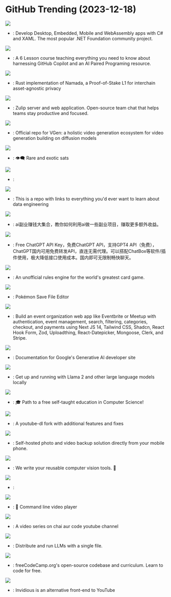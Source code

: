 # GitHub Trending (2023-12-18)

![](https://img.shields.io/badge/C%23-New%20272-green?style=flat-square&logo=appveyor)
- [](https://github.comundefined): Develop Desktop, Embedded, Mobile and WebAssembly apps with C# and XAML. The most popular .NET Foundation community project.

![](https://img.shields.io/badge/Python-New%20402-green?style=flat-square&logo=appveyor)
- [](https://github.comundefined): A 6 Lesson course teaching everything you need to know about harnessing GitHub Copilot and an AI Paired Programing resource.

![](https://img.shields.io/badge/Rust-New%20838-green?style=flat-square&logo=appveyor)
- [](https://github.comundefined): Rust implementation of Namada, a Proof-of-Stake L1 for interchain asset-agnostic privacy

![](https://img.shields.io/badge/Python-New%20168-green?style=flat-square&logo=appveyor)
- [](https://github.comundefined): Zulip server and web application. Open-source team chat that helps teams stay productive and focused.

![](https://img.shields.io/badge/Python-New%20270-green?style=flat-square&logo=appveyor)
- [](https://github.comundefined): Official repo for VGen: a holistic video generation ecosystem for video generation building on diffusion models

![](https://img.shields.io/badge/Rust-New%20120-green?style=flat-square&logo=appveyor)
- [](https://github.comundefined): 👁‍🗨 Rare and exotic sats

![](https://img.shields.io/badge/TypeScript-New%20110-green?style=flat-square&logo=appveyor)
- [](https://github.comundefined): 

![](https://img.shields.io/badge/none-New%20699-green?style=flat-square&logo=appveyor)
- [](https://github.comundefined): This is a repo with links to everything you'd ever want to learn about data engineering

![](https://img.shields.io/badge/none-New%201-green?style=flat-square&logo=appveyor)
- [](https://github.comundefined): ai副业赚钱大集合，教你如何利用ai做一些副业项目，赚取更多额外收益。

![](https://img.shields.io/badge/Python-New%20135-green?style=flat-square&logo=appveyor)
- [](https://github.comundefined): Free ChatGPT API Key，免费ChatGPT API，支持GPT4 API（免费），ChatGPT国内可用免费转发API，直连无需代理。可以搭配ChatBox等软件/插件使用，极大降低接口使用成本。国内即可无限制畅快聊天。

![](https://img.shields.io/badge/Java-New%20146-green?style=flat-square&logo=appveyor)
- [](https://github.comundefined): An unofficial rules engine for the world's greatest card game.

![](https://img.shields.io/badge/C%23-New%2015-green?style=flat-square&logo=appveyor)
- [](https://github.comundefined): Pokémon Save File Editor

![](https://img.shields.io/badge/TypeScript-New%20141-green?style=flat-square&logo=appveyor)
- [](https://github.comundefined): Build an event organization web app like Eventbrite or Meetup with authentication, event management, search, filtering, categories, checkout, and payments using Next JS 14, Tailwind CSS, Shadcn, React Hook Form, Zod, Uploadthing, React-Datepicker, Mongoose, Clerk, and Stripe.

![](https://img.shields.io/badge/Jupyter%20Notebook-New%2027-green?style=flat-square&logo=appveyor)
- [](https://github.comundefined): Documentation for Google's Generative AI developer site

![](https://img.shields.io/badge/Go-New%20370-green?style=flat-square&logo=appveyor)
- [](https://github.comundefined): Get up and running with Llama 2 and other large language models locally

![](https://img.shields.io/badge/none-New%2095-green?style=flat-square&logo=appveyor)
- [](https://github.comundefined): 🎓 Path to a free self-taught education in Computer Science!

![](https://img.shields.io/badge/Python-New%2080-green?style=flat-square&logo=appveyor)
- [](https://github.comundefined): A youtube-dl fork with additional features and fixes

![](https://img.shields.io/badge/TypeScript-New%20389-green?style=flat-square&logo=appveyor)
- [](https://github.comundefined): Self-hosted photo and video backup solution directly from your mobile phone.

![](https://img.shields.io/badge/Python-New%2087-green?style=flat-square&logo=appveyor)
- [](https://github.comundefined): We write your reusable computer vision tools. 💜

![](https://img.shields.io/badge/Python-New%2097-green?style=flat-square&logo=appveyor)
- [](https://github.comundefined): 

![](https://img.shields.io/badge/C-New%2015-green?style=flat-square&logo=appveyor)
- [](https://github.comundefined): 🎥 Command line video player

![](https://img.shields.io/badge/JavaScript-New%2021-green?style=flat-square&logo=appveyor)
- [](https://github.comundefined): A video series on chai aur code youtube channel

![](https://img.shields.io/badge/C%2B%2B-New%20299-green?style=flat-square&logo=appveyor)
- [](https://github.comundefined): Distribute and run LLMs with a single file.

![](https://img.shields.io/badge/TypeScript-New%2046-green?style=flat-square&logo=appveyor)
- [](https://github.comundefined): freeCodeCamp.org's open-source codebase and curriculum. Learn to code for free.

![](https://img.shields.io/badge/Crystal-New%20151-green?style=flat-square&logo=appveyor)
- [](https://github.comundefined): Invidious is an alternative front-end to YouTube

